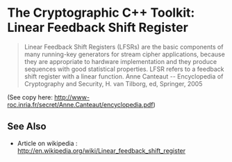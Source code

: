 The Cryptographic C++ Toolkit: Linear Feedback Shift Register
=============================================================

> Linear Feedback Shift Registers (LFSRs) are the basic components of many
running-key generators for stream cipher applications, because they are
appropriate to hardware implementation and they produce sequences with good
statistical properties. LFSR refers to a feedback shift register with a linear
function.
Anne Canteaut  -- Encyclopedia of Cryptography and Security, H. van Tilborg,
ed, Springer, 2005

(See copy here: http://www-roc.inria.fr/secret/Anne.Canteaut/encyclopedia.pdf)

See Also
--------

- Article on wikipedia :
  http://en.wikipedia.org/wiki/Linear_feedback_shift_register
